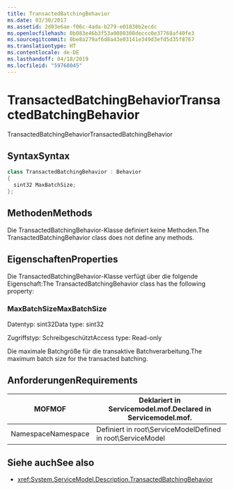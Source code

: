 ```yaml
---
title: TransactedBatchingBehavior
ms.date: 03/30/2017
ms.assetid: 2d03e6ae-f06c-4ada-b279-e01838b2ecdc
ms.openlocfilehash: 0b083e46b3f53a0080308deccc0e37768af40fe3
ms.sourcegitcommit: 0be8a279af6d8a43e03141e349d3efd5d35f8767
ms.translationtype: HT
ms.contentlocale: de-DE
ms.lasthandoff: 04/18/2019
ms.locfileid: "59768045"
---
```

# <a name="transactedbatchingbehavior"></a><span data-ttu-id="0b83f-102">TransactedBatchingBehavior</span><span class="sxs-lookup"><span data-stu-id="0b83f-102">TransactedBatchingBehavior</span></span>
<span data-ttu-id="0b83f-103">TransactedBatchingBehavior</span><span class="sxs-lookup"><span data-stu-id="0b83f-103">TransactedBatchingBehavior</span></span>  
  
## <a name="syntax"></a><span data-ttu-id="0b83f-104">Syntax</span><span class="sxs-lookup"><span data-stu-id="0b83f-104">Syntax</span></span>  
  
```csharp
class TransactedBatchingBehavior : Behavior  
{  
  sint32 MaxBatchSize;  
};  
```  
  
## <a name="methods"></a><span data-ttu-id="0b83f-105">Methoden</span><span class="sxs-lookup"><span data-stu-id="0b83f-105">Methods</span></span>  
 <span data-ttu-id="0b83f-106">Die TransactedBatchingBehavior-Klasse definiert keine Methoden.</span><span class="sxs-lookup"><span data-stu-id="0b83f-106">The TransactedBatchingBehavior class does not define any methods.</span></span>  
  
## <a name="properties"></a><span data-ttu-id="0b83f-107">Eigenschaften</span><span class="sxs-lookup"><span data-stu-id="0b83f-107">Properties</span></span>  
 <span data-ttu-id="0b83f-108">Die TransactedBatchingBehavior-Klasse verfügt über die folgende Eigenschaft:</span><span class="sxs-lookup"><span data-stu-id="0b83f-108">The TransactedBatchingBehavior class has the following property:</span></span>  
  
### <a name="maxbatchsize"></a><span data-ttu-id="0b83f-109">MaxBatchSize</span><span class="sxs-lookup"><span data-stu-id="0b83f-109">MaxBatchSize</span></span>  
 <span data-ttu-id="0b83f-110">Datentyp: sint32</span><span class="sxs-lookup"><span data-stu-id="0b83f-110">Data type: sint32</span></span>  
  
 <span data-ttu-id="0b83f-111">Zugriffstyp: Schreibgeschützt</span><span class="sxs-lookup"><span data-stu-id="0b83f-111">Access type: Read-only</span></span>  
  
 <span data-ttu-id="0b83f-112">Die maximale Batchgröße für die transaktive Batchverarbeitung.</span><span class="sxs-lookup"><span data-stu-id="0b83f-112">The maximum batch size for the transacted batching.</span></span>  
  
## <a name="requirements"></a><span data-ttu-id="0b83f-113">Anforderungen</span><span class="sxs-lookup"><span data-stu-id="0b83f-113">Requirements</span></span>  
  
|<span data-ttu-id="0b83f-114">MOF</span><span class="sxs-lookup"><span data-stu-id="0b83f-114">MOF</span></span>|<span data-ttu-id="0b83f-115">Deklariert in Servicemodel.mof.</span><span class="sxs-lookup"><span data-stu-id="0b83f-115">Declared in Servicemodel.mof.</span></span>|  
|---------|-----------------------------------|  
|<span data-ttu-id="0b83f-116">Namespace</span><span class="sxs-lookup"><span data-stu-id="0b83f-116">Namespace</span></span>|<span data-ttu-id="0b83f-117">Definiert in root\ServiceModel</span><span class="sxs-lookup"><span data-stu-id="0b83f-117">Defined in root\ServiceModel</span></span>|  
  
## <a name="see-also"></a><span data-ttu-id="0b83f-118">Siehe auch</span><span class="sxs-lookup"><span data-stu-id="0b83f-118">See also</span></span>

- <xref:System.ServiceModel.Description.TransactedBatchingBehavior>
